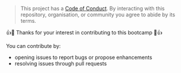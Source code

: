> This project has a [Code of Conduct](CODE_OF_CONDUCT.md).
> By interacting with this repository, organisation, or community you agree to
> abide by its terms.

:+1::tada: Thanks for your interest in contributing to this bootcamp :tada::+1:

You can contribute by:
- opening issues to report bugs or propose enhancements
- resolving issues through pull requests
